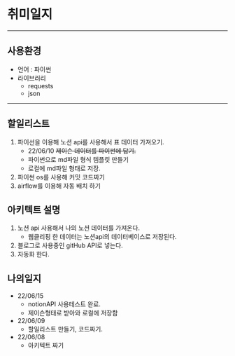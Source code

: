 # 취미일지
---

## 사용환경

- 언어 : 파이썬
- 라이브러리
    - requests
    - json

---

## 할일리스트
1. 파이선을 이용해 노션 api를 사용해서 표 데이터 가져오기.
    - 22/06/10 ~~제이슨 데이터를 파이썬에 담기.~~
    - 파이썬으로 md파일 형식 템플릿 만들기
    - 로컬에 md파일 형태로 저장.
2. 파이썬 os를 사용해 커밋 코드짜기
3. airflow를 이용해 자동 배치 하기

## 아키텍트 설명
1. 노션 api 사용해서 나의 노션 데이터를 가져온다.
   - 웹클리핑 한 데이터는 노션api의 데이터베이스로 저장된다.
2. 블로그로 사용중인 gitHub API로 넣는다.
3. 자동화 한다.

## 나의일지

- 22/06/15
  - notionAPI 사용테스트 완료. 
  - 제이슨형태로 받아와 로컬에 저장함
- 22/06/09
  - 할일리스트 만들기, 코드짜기.
- 22/06/08
  - 아키텍트 짜기 
  
